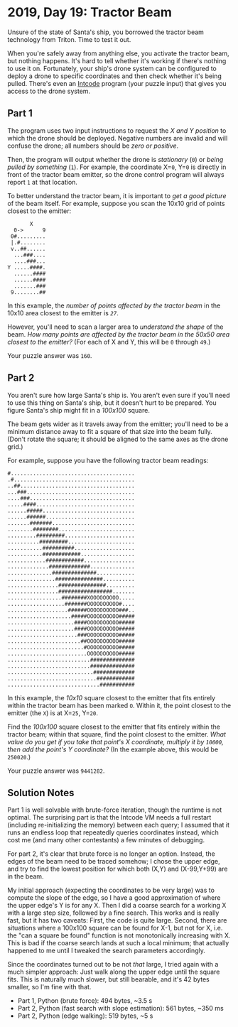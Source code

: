 # 2019, Day 19: Tractor Beam

Unsure of the state of Santa's ship, you borrowed the tractor beam technology from Triton. Time to test it out.

When you're safely away from anything else, you activate the tractor beam, but nothing happens. It's hard to tell whether it's working if there's nothing to use it on. Fortunately, your ship's drone system can be configured to deploy a drone to specific coordinates and then check whether it's being pulled. There's even an [Intcode](../09) program (your puzzle input) that gives you access to the drone system.

## Part 1

The program uses two input instructions to request the _X and Y position_ to which the drone should be deployed. Negative numbers are invalid and will confuse the drone; all numbers should be _zero or positive_.

Then, the program will output whether the drone is _stationary_ (`0`) or _being pulled by something_ (`1`). For example, the coordinate X=`0`, Y=`0` is directly in front of the tractor beam emitter, so the drone control program will always report `1` at that location.

To better understand the tractor beam, it is important to _get a good picture_ of the beam itself. For example, suppose you scan the 10x10 grid of points closest to the emitter:

           X
      0->      9
     0#.........
     |.#........
     v..##......
      ...###....
      ....###...
    Y .....####.
      ......####
      ......####
      .......###
     9........##
    

In this example, the _number of points affected by the tractor beam_ in the 10x10 area closest to the emitter is _`27`_.

However, you'll need to scan a larger area to _understand the shape_ of the beam. _How many points are affected by the tractor beam in the 50x50 area closest to the emitter?_ (For each of X and Y, this will be `0` through `49`.)

Your puzzle answer was `160`.

## Part 2

You aren't sure how large Santa's ship is. You aren't even sure if you'll need to use this thing on Santa's ship, but it doesn't hurt to be prepared. You figure Santa's ship might fit in a _100x100_ square.

The beam gets wider as it travels away from the emitter; you'll need to be a minimum distance away to fit a square of that size into the beam fully. (Don't rotate the square; it should be aligned to the same axes as the drone grid.)

For example, suppose you have the following tractor beam readings:

    #.......................................
    .#......................................
    ..##....................................
    ...###..................................
    ....###.................................
    .....####...............................
    ......#####.............................
    ......######............................
    .......#######..........................
    ........########........................
    .........#########......................
    ..........#########.....................
    ...........##########...................
    ...........############.................
    ............############................
    .............#############..............
    ..............##############............
    ...............###############..........
    ................###############.........
    ................#################.......
    .................########XOOOOOOOOO.....
    ..................#######OOOOOOOOOO#....
    ...................######OOOOOOOOOO###..
    ....................#####OOOOOOOOOO#####
    .....................####OOOOOOOOOO#####
    .....................####OOOOOOOOOO#####
    ......................###OOOOOOOOOO#####
    .......................##OOOOOOOOOO#####
    ........................#OOOOOOOOOO#####
    .........................OOOOOOOOOO#####
    ..........................##############
    ..........................##############
    ...........................#############
    ............................############
    .............................###########
    

In this example, the _10x10_ square closest to the emitter that fits entirely within the tractor beam has been marked `O`. Within it, the point closest to the emitter (the `X`) is at X=`25`, Y=`20`.

Find the _100x100_ square closest to the emitter that fits entirely within the tractor beam; within that square, find the point closest to the emitter. _What value do you get if you take that point's X coordinate, multiply it by `10000`, then add the point's Y coordinate?_ (In the example above, this would be `250020`.)

Your puzzle answer was `9441282`.


## Solution Notes

Part 1 is well solvable with brute-force iteration, though the runtime is not optimal. The surprising part is that the Intcode VM needs a full restart (including re-initializing the memory) between each query; I assumed that it runs an endless loop that repeatedly queries coordinates instead, which cost me (and many other contestants) a few minutes of debugging.

For part 2, it's clear that brute force is no longer an option. Instead, the edges of the beam need to be traced somehow; I chose the upper edge, and try to find the lowest position for which both (X,Y) and (X-99,Y+99) are in the beam.

My initial approach (expecting the coordinates to be very large) was to compute the slope of the edge, so I have a good approximation of where the upper edge's Y is for any X. Then I did a coarse search for a working X with a large step size, followed by a fine search. This works and is really fast, but it has two caveats: First, the code is quite large. Second, there are situations where a 100x100 square can be found for X-1, but not for X, i.e. the "can a square be found" function is not monotonically increasing with X. This is bad if the coarse search lands at such a local minimum; that actually happened to me until I tweaked the search parameters accordingly.

Since the coordinates turned out to be not *that* large, I tried again with a much simpler approach: Just walk along the upper edge until the square fits. This is naturally much slower, but still bearable, and it's 42 bytes smaller, so I'm fine with that.

* Part 1, Python (brute force): 494 bytes, ~3.5 s
* Part 2, Python (fast search with slope estimation): 561 bytes, ~350 ms
* Part 2, Python (edge walking): 519 bytes, ~5 s
